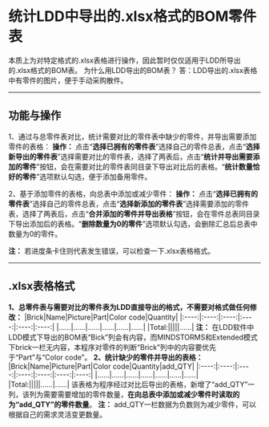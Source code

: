 # 统计LDD中导出的.xlsx格式的BOM零件表
本质上为对特定格式的.xlsx表格进行操作，因此暂时仅仅适用于LDD所导出的.xlsx格式的BOM表。
为什么用LDD导出的BOM表？
答：LDD导出的.xlsx表格中有零件的图片，便于手动采购散件。

---
## 功能与操作
1、通过与总零件表对比，统计需要对比的零件表中缺少的零件，并导出需要添加零件的表格：
**操作：** 点击“**选择已拥有的零件表**”选择自己的零件总表，点击“**选择新导出的零件表**”选择需要对比的零件表，选择了两表后，点击“**统计并导出需要添加的零件**”按钮，会在需要对比的零件表同目录下导出对比后的表格。“**统计数量恰好的零件**”选项默认勾选，便于添加备用零件。

2、基于添加零件的表格，向总表中添加或减少零件：
**操作：** 点击“**选择已拥有的零件表**”选择自己的零件总表，点击“**选择新添加的零件表**”选择需要添加的零件表，选择了两表后，点击“**合并添加的零件并导出表格**”按钮，会在零件总表同目录下导出添加后的表格。“**删除数量为0的零件**”选项默认勾选，会删除汇总后总表中数量为0的零件。

**注：** 若进度条卡住则代表发生错误，可以检查一下.xlsx表格格式。
___
## .xlsx表格格式
**1、总零件表与需要对比的零件表为LDD直接导出的格式，不需要对格式做任何修改：**
|Brick|Name|Picture|Part|Color code|Quantity|
|:----:|:----:|:----:|:----:|:----:|:----:|
|……|……|……|……|……|……|
|Total:|||||……|
**注：** 在LDD软件中LDD模式下导出的BOM表“Bick”列会有内容，而MINDSTORMS和Extended模式下brick一栏无内容，本程序对零件的判断“Brick”列中的内容要优先于“Part”与“Color code”。
**2、统计缺少的零件并导出的表格：**
|Brick|Name|Picture|Part|Color code|Quantity|add_QTY|
|:----:|:----:|:----:|:----:|:----:|:----:|:----:|
|……|……|……|……|……|……|……|
|Total:|||||……|……|
该表格为程序经过对比后导出的表格，新增了“add_QTY”一列，该列为需要需要增加的零件数量，**在向总表中添加或减少零件时读取的为“add_QTY”的零件数量**。
**注：** add_QTY一栏数据为负数则为减少零件，可以根据自己的需求灵活变更数量。